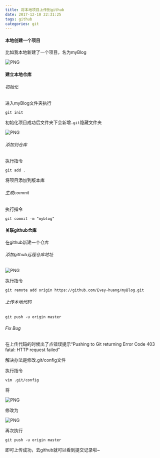 ```yaml
---
title: 将本地项目上传到github
date: 2017-12-10 22:31:25
tags: github
categories: git
---
```


#### 本地创建一个项目

比如我本地新建了一个项目，名为myBlog

![PNG](http://p1cjg886l.bkt.clouddn.com/github1-1.png)

#### 建立本地仓库

###### 初始化

进入myBlog文件夹执行

```
git init
```

初始化项目成功后文件夹下会新增`.git`隐藏文件夹

![PNG](http://p1cjg886l.bkt.clouddn.com/github1-2.png)

###### 添加到仓库

执行指令

```
git add .
```

将项目添加到版本库

###### 生成commit

执行指令

```
git commit -m "myblog"
```

#### 关联github仓库

在github新建一个仓库

###### 添加github远程仓库地址

![PNG](http://p1cjg886l.bkt.clouddn.com/github1-3.png)

执行指令

```
git remote add origin https://github.com/Evey-huang/myBlog.git
```

###### 上传本地代码

```
git push -u origin master
```

###### Fix Bug

在上传代码的时候出了点错误提示“Pushing to Git returning Error Code 403 fatal: HTTP request failed”

解决办法是修改.git/config文件

执行指令

```
vim .git/config
```

将

![PNG](http://p1cjg886l.bkt.clouddn.com/github1-5.png)

修改为

![PNG](http://p1cjg886l.bkt.clouddn.com/github1-4.png)



再次执行

```
git push -u origin master
```

即可上传成功，去github就可以看到提交记录啦~
